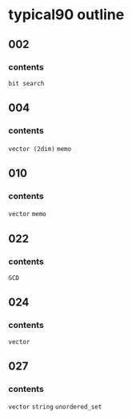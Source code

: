 # typical90 outline

## 002
### contents
`bit search`

## 004
### contents
`vector (2dim)` `memo`

## 010
### contents
`vector` `memo`

## 022
### contents
`GCD`

## 024
### contents
`vector`

## 027
### contents
`vector` `string` `unordered_set`
